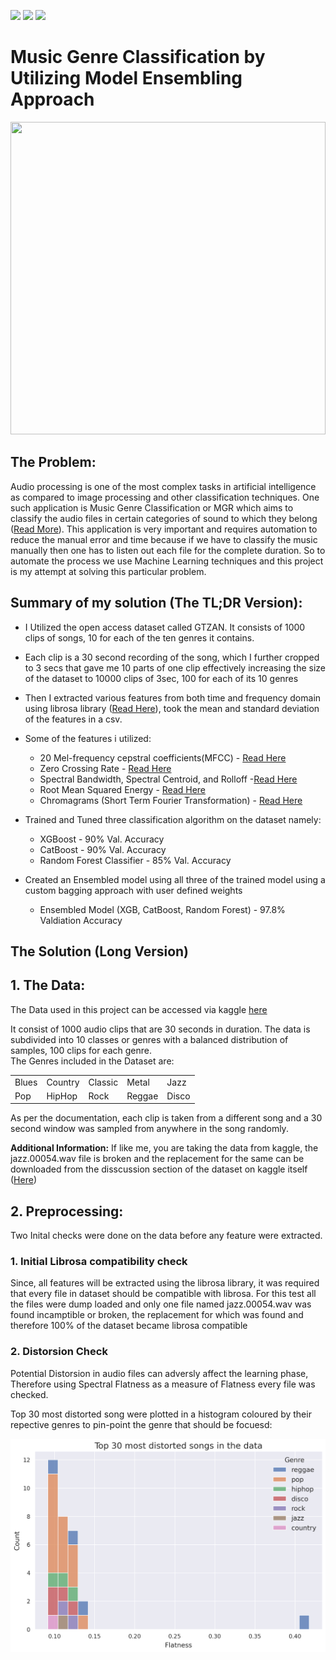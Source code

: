 ![](https://img.shields.io/badge/Problem-Music%20Genre%20Classification-red) ![](https://img.shields.io/badge/Technique%20Used-Ensembling-orange) ![](https://img.shields.io/badge/Validation%20Acc.-97.8%25-informational)

# Music Genre Classification by Utilizing Model Ensembling Approach

<img src="https://images.unsplash.com/photo-1623018035231-ebe361a64c76?ixlib=rb-1.2.1&ixid=MnwxMjA3fDB8MHxwaG90by1wYWdlfHx8fGVufDB8fHx8&auto=format&fit=crop&w=1470&q=80 " width=100% height=500 />

## The Problem:

Audio processing is one of the most complex tasks in artificial intelligence as compared to image processing and other classification techniques. One such application is Music Genre Classification or MGR which aims to classify the audio files in certain categories of sound to which they belong ([Read More](https://en.wikipedia.org/wiki/Music_genre)). This application is very important and requires automation to reduce the manual error and time because if we have to classify the music manually then one has to listen out each file for the complete duration. So to automate the process we use Machine Learning techniques and this project is my attempt at solving this particular problem.

## Summary of my solution (The TL;DR Version):


 - I Utilized the open access dataset called GTZAN. It consists of 1000 clips of songs, 10 for each of the ten genres it contains.  
 
 - Each clip is a 30 second recording of the song, which I further cropped to 3 secs that gave me 10 parts of one clip effectively increasing the size of the dataset to 10000 clips of 3sec, 100 for each of its 10 genres

- Then I extracted various features from both time and frequency domain using librosa library ([Read Here](https://librosa.org/doc/latest/index.html)), took the mean and standard deviation of the features in a csv.

- Some of the features i utilized:

    -  20 Mel-frequency cepstral coefficients(MFCC) - [Read Here](https://medium.com/prathena/the-dummys-guide-to-mfcc-aceab2450fd)
    -  Zero Crossing Rate - [Read Here](https://www.sciencedirect.com/topics/engineering/zero-crossing-rate)
    -  Spectral Bandwidth, Spectral Centroid, and Rolloff -[Read Here](https://analyticsindiamag.com/a-tutorial-on-spectral-feature-extraction-for-audio-analytics/#:~:text=Spectral%20Bandwidth,-Bandwidth%20is%20the&text=As%20we%20know%20the%20signals,signal%20at%20that%20time%20frame.)
    -  Root Mean Squared Energy - [Read Here](https://musicinformationretrieval.com/energy.html)
    -  Chromagrams (Short Term Fourier Transformation) - [Read Here](https://towardsdatascience.com/learning-from-audio-pitch-and-chromagrams-5158028a505?gi=2428dc10ad47)

- Trained and Tuned three classification algorithm on the dataset namely:
  - XGBoost - 90% Val. Accuracy
  - CatBoost - 90% Val. Accuracy
  - Random Forest Classifier - 85% Val. Accuracy

- Created an Ensembled model using all three of the trained model using a custom bagging approach with user defined weights
  - Ensembled Model (XGB, CatBoost, Random Forest) - 97.8% Valdiation Accuracy

## The Solution (Long Version)

## 1. The Data:

The Data used in this project can be accessed via kaggle [here](https://www.kaggle.com/datasets/andradaolteanu/gtzan-dataset-music-genre-classification/discussion/226726?sort=published)

It consist of 1000 audio clips that are 30 seconds in duration. The data is subdivided into 10 classes or genres with a balanced distribution of samples, 100 clips for each genre.  
The Genres included in the Dataset are:

<table>
  <tr>
    <td> Blues </td>
    <td> Country </td>
    <td> Classic</td>
    <td> Metal </td>
    <td> Jazz </td>
  </tr>
  <tr>
    <td> Pop </td>
    <td> HipHop </td>
    <td> Rock </td>
    <td> Reggae </td>
    <td> Disco </td>
  </tr>
</table>

As per the documentation, each clip is taken from a different song and a 30 second window was sampled from anywhere in the song randomly.

**Additional Information:**  If like me, you are taking the data from kaggle, the jazz.00054.wav file is broken and the replacement for the same can be downloaded from the disscussion section of the dataset on kaggle itself ([Here](https://www.kaggle.com/datasets/andradaolteanu/gtzan-dataset-music-genre-classification/discussion/158649?sort=published))

## 2. Preprocessing:

Two Inital checks were done on the data before any feature were extracted.

### 1. Initial Librosa compatibility check  

Since, all features will be extracted using the librosa library, it was required that every file in dataset should be compatible with librosa. For this test all the files were dump loaded and only one file named jazz.00054.wav was found incamptible or broken, the replacement for which was found and therefore 100% of the dataset became librosa compatible

### 2. Distorsion Check

Potential Distorsion in audio files can adversly affect the learning phase, Therefore using Spectral Flatness as a measure of Flatness every file was checked.

Top 30 most distorted song were plotted in a histogram coloured by their repective genres to pin-point the genre that should be focuesd:

<img src="https://github.com/ITrustNumbers/Music_Genre_Classification_By_Model_Ensembling_Approach/blob/master/Visualization/Distorsion.png" />
